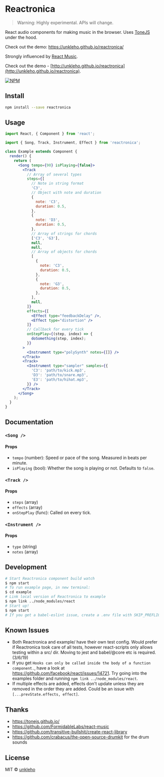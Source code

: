 # Reactronica

> Warning: Highly experimental. APIs will change.

React audio components for making music in the browser. Uses [ToneJS](https://tonejs.github.io/) under the hood.

Check out the demo:
https://unkleho.github.io/reactronica/

Strongly influenced by [React Music](https://github.com/FormidableLabs/react-music).

Check out the demo - [http://unkleho.github.io/reactronica](http://unkleho.github.io/reactronica).

[![NPM](https://img.shields.io/npm/v/reactronica.svg)](https://www.npmjs.com/package/reactronica)

## Install

```bash
npm install --save reactronica
```

## Usage

<!-- prettier-ignore-start -->
```jsx
import React, { Component } from 'react';

import { Song, Track, Instrument, Effect } from 'reactronica';

class Example extends Component {
  render() {
    return (
      <Song tempo={90} isPlaying={false}>
        <Track
          // Array of several types
          steps={[
            // Note in string format
            'C3',
            // Object with note and duration
            {
              note: 'C3',
              duration: 0.5,
            },
            {
              note: 'D3',
              duration: 0.5,
            },
            // Array of strings for chords
            ['C3', 'G3'],
            null,
            null,
            // Array of objects for chords
            [
              {
                note: 'C3',
                duration: 0.5,
              },
              {
                note: 'G3',
                duration: 0.5,
              },
            ],
            null,
          ]}
          effects={[
            <Effect type="feedbackDelay" />,
            <Effect type="distortion" />
          ]}
          // Callback for every tick
          onStepPlay={(step, index) => {
            doSomething(step, index);
          }}
        >
          <Instrument type="polySynth" notes={[]} />
        </Track>
        <Track>
          <Instrument type="sampler" samples={{
            'C3': 'path/to/kick.mp3',
            'D3': 'path/to/snare.mp3',
            'E3': 'path/to/hihat.mp3',
          }} />
        </Track>
      </Song>
    );
  }
}
```
<!-- prettier-ignore-end -->

## Documentation

### `<Song />`

#### Props

- `tempo` (number): Speed or pace of the song. Measured in beats per minute.
- `isPlaying` (bool): Whether the song is playing or not. Defaults to `false`.

### `<Track />`

#### Props

- `steps` (array)
- `effects` (array)
- `onStepPlay` (func): Called on every tick.

### `<Instrument />`

#### Props

- `type` (string)
- `notes` (array)

## Development

```bash
# Start Reactronica component build watch
$ npm start
# To run example page, in new terminal:
$ cd example
# Link local version of Reactronica to example
$ npm link ../node_modules/react
# Start up!
$ npm start
# If you get a babel-eslint issue, create a .env file with SKIP_PREFLIGHT_CHECK=true in ./example
```

## Known Issues

- Both Reactronica and example/ have their own test config. Would prefer if Reactronica took care of all tests, however react-scripts only allows testing within a src/ dir. Moving to jest and babel/@core etc is required. (3/6/19)
- If you get `Hooks can only be called inside the body of a function component.`, have a look at https://github.com/facebook/react/issues/14721. Try going into the examples folder and running `npm link ../node_modules/react`.
- If multiple effects are added, effects don't update unless they are removed in the order they are added. Could be an issue with `[...prevState.effects, effect]`.

## Thanks

- https://tonejs.github.io/
- https://github.com/FormidableLabs/react-music
- https://github.com/transitive-bullshit/create-react-library
- https://github.com/crabacus/the-open-source-drumkit for the drum sounds

## License

MIT © [unkleho](https://github.com/unkleho)
